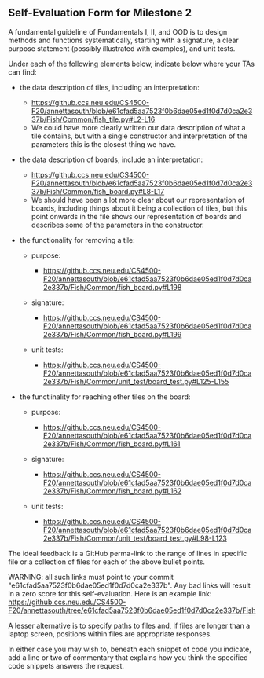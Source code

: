 ## Self-Evaluation Form for Milestone 2

A fundamental guideline of Fundamentals I, II, and OOD is to design
methods and functions systematically, starting with a signature, a
clear purpose statement (possibly illustrated with examples), and
unit tests.

Under each of the following elements below, indicate below where your
TAs can find:

- the data description of tiles, including an interpretation:
    - https://github.ccs.neu.edu/CS4500-F20/annettasouth/blob/e61cfad5aa7523f0b6dae05ed1f0d7d0ca2e337b/Fish/Common/fish_tile.py#L2-L16
    - We could have more clearly written our data description of what a tile contains, but
    with a single constructor and interpretation of the parameters this is the closest thing we have.

- the data description of boards, include an interpretation:
    - https://github.ccs.neu.edu/CS4500-F20/annettasouth/blob/e61cfad5aa7523f0b6dae05ed1f0d7d0ca2e337b/Fish/Common/fish_board.py#L8-L17
    - We should have been a lot more clear about our representation of boards, including things about
    it being a collection of tiles, but this point onwards in the file shows our representation of boards
    and describes some of the parameters in the constructor.

- the functionality for removing a tile:
  
  - purpose:
    - https://github.ccs.neu.edu/CS4500-F20/annettasouth/blob/e61cfad5aa7523f0b6dae05ed1f0d7d0ca2e337b/Fish/Common/fish_board.py#L198
  
  - signature:
    - https://github.ccs.neu.edu/CS4500-F20/annettasouth/blob/e61cfad5aa7523f0b6dae05ed1f0d7d0ca2e337b/Fish/Common/fish_board.py#L199
  
  - unit tests:
    - https://github.ccs.neu.edu/CS4500-F20/annettasouth/blob/e61cfad5aa7523f0b6dae05ed1f0d7d0ca2e337b/Fish/Common/unit_test/board_test.py#L125-L155

- the functiinality for reaching other tiles on the board:
  - purpose:
    - https://github.ccs.neu.edu/CS4500-F20/annettasouth/blob/e61cfad5aa7523f0b6dae05ed1f0d7d0ca2e337b/Fish/Common/fish_board.py#L161
  
  - signature:
    - https://github.ccs.neu.edu/CS4500-F20/annettasouth/blob/e61cfad5aa7523f0b6dae05ed1f0d7d0ca2e337b/Fish/Common/fish_board.py#L162
  
  - unit tests:
    -  https://github.ccs.neu.edu/CS4500-F20/annettasouth/blob/e61cfad5aa7523f0b6dae05ed1f0d7d0ca2e337b/Fish/Common/unit_test/board_test.py#L98-L123

The ideal feedback is a GitHub perma-link to the range of lines in specific
file or a collection of files for each of the above bullet points.

  WARNING: all such links must point to your commit "e61cfad5aa7523f0b6dae05ed1f0d7d0ca2e337b".
  Any bad links will result in a zero score for this self-evaluation.
  Here is an example link:
    <https://github.ccs.neu.edu/CS4500-F20/annettasouth/tree/e61cfad5aa7523f0b6dae05ed1f0d7d0ca2e337b/Fish>

A lesser alternative is to specify paths to files and, if files are
longer than a laptop screen, positions within files are appropriate
responses.

In either case you may wish to, beneath each snippet of code you
indicate, add a line or two of commentary that explains how you think
the specified code snippets answers the request.
